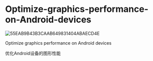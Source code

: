 # Optimize-graphics-performance-on-Android-devices
![55EAB9B43B3CAAB649831404ABAECD4E](https://github.com/user-attachments/assets/af518244-133d-4acd-94dc-931528d90297)

Optimize graphics performance on Android devices

优化Android设备的图形性能
